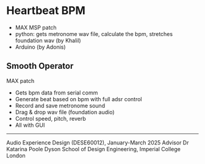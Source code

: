 # Heartbeat BPM
- MAX MSP patch
- python: gets metronome wav file, calculate the bpm, stretches foundation wav (by Khalil)
- Arduino (by Adonis)
## Smooth Operator
MAX patch
- Gets bpm data from serial comm
- Generate beat based on bpm with full adsr control
- Record and save metronome sound
- Drag & drop wav file (foundation audio)
- Control speed, pitch, reverb
- All with GUI

----
Audio Experience Design (DESE60012), January-March 2025
Advisor Dr Katarina Poole
Dyson School of Design Engineering, Imperial College London
